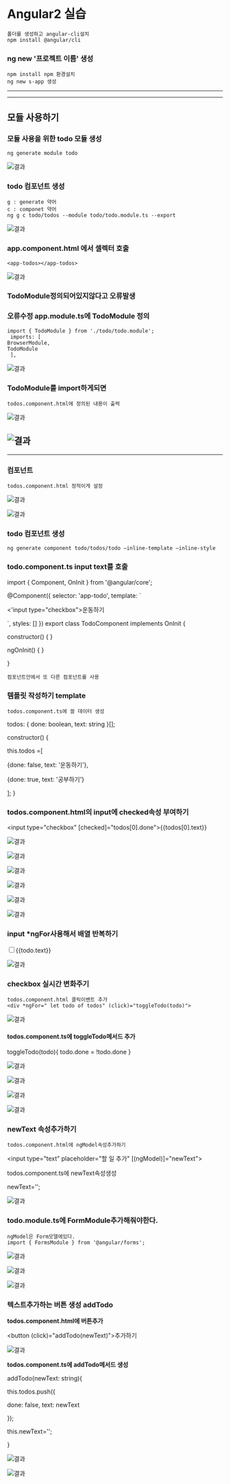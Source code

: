 # Angular2 실습
	폴더를 생성하고 angular-cli설치
	npm install @angular/cli 

### ng new '프로젝트 이름'  생성

	npm install npm 환경설치
	ng new s-app 생성
----
----
## 모듈 사용하기

### 모듈 사용을 위한 todo 모듈 생성
	ng generate module todo
![결과](https://raw.githubusercontent.com/yangcheollee/team-asan/455e0219533ef5cc029b72cc87bfcbbce00841a8/img/170724/Screenshot_3.png)


### todo 컴포넌트 생성

	g : generate 약어
	c : componet 약어
	ng g c todo/todos --module todo/todo.module.ts --export

![결과](https://raw.githubusercontent.com/yangcheollee/team-asan/455e0219533ef5cc029b72cc87bfcbbce00841a8/img/170724/Screenshot_2.png)
	
### app.component.html 에서 <app-todos> 셀렉터 호출
	
	<app-todos></app-todos>
![결과](https://raw.githubusercontent.com/yangcheollee/team-asan/455e0219533ef5cc029b72cc87bfcbbce00841a8/img/170724/Screenshot_5.png)

### TodoModule정의되어있지않다고 오류발생
### 오류수정 app.module.ts에 TodoModule 정의
	import { TodoModule } from './todo/todo.module';
 	 imports: [
    BrowserModule,
    TodoModule
 	 ],

![결과](https://raw.githubusercontent.com/yangcheollee/team-asan/455e0219533ef5cc029b72cc87bfcbbce00841a8/img/170724/Screenshot_6.png)

### TodoModule를 import하게되면
	todos.component.html에 정의된 내용이 출력
![결과](https://raw.githubusercontent.com/yangcheollee/team-asan/455e0219533ef5cc029b72cc87bfcbbce00841a8/img/170724/Screenshot_7.png)

![결과](https://raw.githubusercontent.com/yangcheollee/team-asan/455e0219533ef5cc029b72cc87bfcbbce00841a8/img/170724/Screenshot_8.png)
----
----
### 컴포넌트
	todos.component.html 정적이게 설정

![결과](https://raw.githubusercontent.com/yangcheollee/team-asan/455e0219533ef5cc029b72cc87bfcbbce00841a8/img/170724/Screenshot_10.png)

![결과](https://raw.githubusercontent.com/yangcheollee/team-asan/455e0219533ef5cc029b72cc87bfcbbce00841a8/img/170724/Screenshot_9.png)


### todo 컴포넌트 생성
	ng generate component todo/todos/todo –inline-template –inline-style



### todo.component.ts input text를 호출
import { Component, OnInit } from '@angular/core';


@Component({
  selector: 'app-todo',
  template: `

   <'input type="checkbox">운동하기

  `,
  styles: []
})
export class TodoComponent implements OnInit {
  
  constructor() { }

  ngOnInit() {
  }

}

	컴포넌트안에서 또 다른 컴포넌트를 사용


### 템플릿 작성하기 template

	todos.component.ts에 쓸 데이터 생성

  todos: {
    done: boolean,
    text: string
  }[];

  constructor() { 

   this.todos =[

   {done: false, text: '운동하기'},

   {done: true, text: '공부하기'}

   ];
  }


### todos.component.html의 input에 checked속성 부여하기

 <input type="checkbox" [checked]="todos[0].done">{{todos[0].text}}

![결과](https://raw.githubusercontent.com/yangcheollee/team-asan/455e0219533ef5cc029b72cc87bfcbbce00841a8/img/170724/Screenshot_11.png)

![결과](https://raw.githubusercontent.com/yangcheollee/team-asan/455e0219533ef5cc029b72cc87bfcbbce00841a8/img/170724/Screenshot_12.png)


![결과](https://raw.githubusercontent.com/yangcheollee/team-asan/455e0219533ef5cc029b72cc87bfcbbce00841a8/img/170724/Screenshot_13.png)


![결과](https://raw.githubusercontent.com/yangcheollee/team-asan/455e0219533ef5cc029b72cc87bfcbbce00841a8/img/170724/Screenshot_14.png)

![결과](https://raw.githubusercontent.com/yangcheollee/team-asan/455e0219533ef5cc029b72cc87bfcbbce00841a8/img/170724/Screenshot_15.png)

![결과](https://raw.githubusercontent.com/yangcheollee/team-asan/455e0219533ef5cc029b72cc87bfcbbce00841a8/img/170724/Screenshot_16.png)
### input *ngFor사용해서 배열 반복하기

<div *ngFor="let todo of todos">
 <input type="checkbox" [checked]="todo.done">{{todo.text}}
</div>



![결과](https://raw.githubusercontent.com/yangcheollee/team-asan/455e0219533ef5cc029b72cc87bfcbbce00841a8/img/170724/Screenshot_17.png)



### checkbox 실시간 변화주기
	todos.component.html 클릭이벤트 추가
	<div *ngFor=" let todo of todos" (click)="toggleTodo(todo)">

![결과](https://raw.githubusercontent.com/yangcheollee/team-asan/455e0219533ef5cc029b72cc87bfcbbce00841a8/img/170724/Screenshot_18.png)


#### todos.component.ts에 toggleTodo메서드 추가
  toggleTodo(todo){
    todo.done = !todo.done
  }

![결과](https://raw.githubusercontent.com/yangcheollee/team-asan/455e0219533ef5cc029b72cc87bfcbbce00841a8/img/170724/Screenshot_19.png)


![결과](https://raw.githubusercontent.com/yangcheollee/team-asan/455e0219533ef5cc029b72cc87bfcbbce00841a8/img/170724/Screenshot_20.png)


![결과](https://raw.githubusercontent.com/yangcheollee/team-asan/455e0219533ef5cc029b72cc87bfcbbce00841a8/img/170724/Screenshot_21.png)


![결과](https://raw.githubusercontent.com/yangcheollee/team-asan/455e0219533ef5cc029b72cc87bfcbbce00841a8/img/170724/Screenshot_22.png)


### newText 속성추가하기
	todos.component.html에 ngModel속성추가하기
<input type="text" placeholder="할 일 추가" [(ngModel)]="newText">

todos.component.ts에 newText속성생성

  newText='';

![결과](https://raw.githubusercontent.com/yangcheollee/team-asan/455e0219533ef5cc029b72cc87bfcbbce00841a8/img/170724/Screenshot_26.png)
### todo.module.ts에 FormModule추가해줘야한다.
	ngModel은 Form모델에있다.
	import { FormsModule } from '@angular/forms';



![결과](https://raw.githubusercontent.com/yangcheollee/team-asan/455e0219533ef5cc029b72cc87bfcbbce00841a8/img/170724/Screenshot_23.png)

![결과](https://raw.githubusercontent.com/yangcheollee/team-asan/455e0219533ef5cc029b72cc87bfcbbce00841a8/img/170724/Screenshot_25.png)


![결과](https://raw.githubusercontent.com/yangcheollee/team-asan/455e0219533ef5cc029b72cc87bfcbbce00841a8/img/170724/Screenshot_27.png)


### 텍스트추가하는 버튼 생성 addTodo

**todos.component.html에 버튼추가**

<button (click)="addTodo(newText)">추가하기</button>


![결과](https://raw.githubusercontent.com/yangcheollee/team-asan/455e0219533ef5cc029b72cc87bfcbbce00841a8/img/170724/Screenshot_30.png)

 **todos.component.ts에 addTodo메서드 생성**

  addTodo(newText: string){

   this.todos.push({

   done: false,
   text: newText

   });

   this.newText='';

  }


![결과](https://raw.githubusercontent.com/yangcheollee/team-asan/455e0219533ef5cc029b72cc87bfcbbce00841a8/img/170724/Screenshot_28.png)

![결과](https://raw.githubusercontent.com/yangcheollee/team-asan/455e0219533ef5cc029b72cc87bfcbbce00841a8/img/170724/Screenshot_29.png)